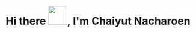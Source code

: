 <h1 align="center">Hi there <img src = "https://raw.githubusercontent.com/MartinHeinz/MartinHeinz/master/wave.gif" width="50" height="50">, I'm Chaiyut Nacharoen</h1>

<!--
**chaiyutn/chaiyutn** is a ✨ _special_ ✨ repository because its `README.md` (this file) appears on your GitHub profile.

Here are some ideas to get you started:

- 🔭 I’m currently working on ...
- 🌱 I’m currently learning ...
- 👯 I’m looking to collaborate on ...
- 🤔 I’m looking for help with ...
- 💬 Ask me about ...
- 📫 How to reach me: ...
- 😄 Pronouns: ...
- ⚡ Fun fact: ...
-->
